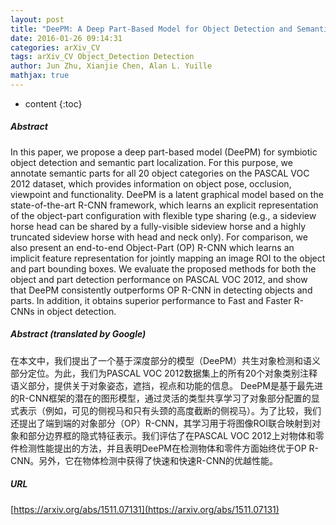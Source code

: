 ```yaml
---
layout: post
title: "DeePM: A Deep Part-Based Model for Object Detection and Semantic Part Localization"
date: 2016-01-26 09:14:31
categories: arXiv_CV
tags: arXiv_CV Object_Detection Detection
author: Jun Zhu, Xianjie Chen, Alan L. Yuille
mathjax: true
---
```


* content
{:toc}

##### Abstract
In this paper, we propose a deep part-based model (DeePM) for symbiotic object detection and semantic part localization. For this purpose, we annotate semantic parts for all 20 object categories on the PASCAL VOC 2012 dataset, which provides information on object pose, occlusion, viewpoint and functionality. DeePM is a latent graphical model based on the state-of-the-art R-CNN framework, which learns an explicit representation of the object-part configuration with flexible type sharing (e.g., a sideview horse head can be shared by a fully-visible sideview horse and a highly truncated sideview horse with head and neck only). For comparison, we also present an end-to-end Object-Part (OP) R-CNN which learns an implicit feature representation for jointly mapping an image ROI to the object and part bounding boxes. We evaluate the proposed methods for both the object and part detection performance on PASCAL VOC 2012, and show that DeePM consistently outperforms OP R-CNN in detecting objects and parts. In addition, it obtains superior performance to Fast and Faster R-CNNs in object detection.

##### Abstract (translated by Google)
在本文中，我们提出了一个基于深度部分的模型（DeePM）共生对象检测和语义部分定位。为此，我们为PASCAL VOC 2012数据集上的所有20个对象类别注释语义部分，提供关于对象姿态，遮挡，视点和功能的信息。 DeePM是基于最先进的R-CNN框架的潜在的图形模型，通过灵活的类型共享学习了对象部分配置的显式表示（例如，可见的侧视马和只有头颈的高度截断的侧视马）。为了比较，我们还提出了端到端的对象部分（OP）R-CNN，其学习用于将图像ROI联合映射到对象和部分边界框的隐式特征表示。我们评估了在PASCAL VOC 2012上对物体和零件检测性能提出的方法，并且表明DeePM在检测物体和零件方面始终优于OP R-CNN。另外，它在物体检测中获得了快速和快速R-CNN的优越性能。

##### URL
[https://arxiv.org/abs/1511.07131](https://arxiv.org/abs/1511.07131)

